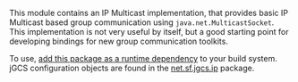 <head><title>About</title></head>

This module contains an IP Multicast implementation, that provides
basic IP Multicast based group communication using `java.net.MulticastSocket`.
This implementation is not very useful by itself, but a good starting point for
developing bindings for new group communication toolkits.  

To use, [add this package as a runtime dependency](dependency-info.html) to your build system. jGCS configuration objects are found in the [net.sf.jgcs.ip](apidocs/net/sf/jgcs/ip/package-summary.html) package.
